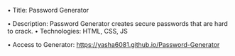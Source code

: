 •	Title:
   Password Generator 
  
•	Description:
Password Generator creates secure passwords that are hard to crack.
•	Technologies:
HTML, CSS, JS

•           Access to Generator:
 https://yasha6081.github.io/Password-Generator

